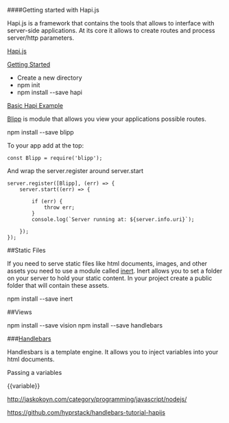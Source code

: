####Getting started with Hapi.js

Hapi.js is a framework that contains the tools that allows to interface with server-side applications. At its core it allows to create routes and process server/http parameters.

[Hapi.js](https://hapijs.com/)

[Getting Started](https://hapijs.com/tutorials/getting-started?lang=en_US)

* Create a new directory
* npm init
* npm install --save hapi

[Basic Hapi Example](https://github.com/zevenrodriguez/CIM593-693/tree/master/week3/examples/basicHapi)

[Blipp](https://www.npmjs.com/package/blipp) is module that allows you view your applications possible routes.

npm install --save blipp

To your app add at the top:

```
const Blipp = require('blipp');
```

And wrap the server.register around server.start

```
server.register([Blipp], (err) => {
    server.start((err) => {

        if (err) {
            throw err;
        }
        console.log(`Server running at: ${server.info.uri}`);

    });
});
```

##Static Files

If you need to serve static files like html documents, images, and other assets you need to use a module called [inert](https://github.com/hapijs/inert). Inert allows you to set a folder on your server to hold your static content. In your project create a public folder that will contain these assets.

npm install --save inert


##Views

npm install --save vision
npm install --save handlebars


###[Handlebars](http://handlebarsjs.com/installation.html)

Handlesbars is a template engine. It allows you to inject variables into your html documents.

Passing a variables

{{variable}}


http://jaskokoyn.com/category/programming/javascript/nodejs/


https://github.com/hyprstack/handlebars-tutorial-hapijs